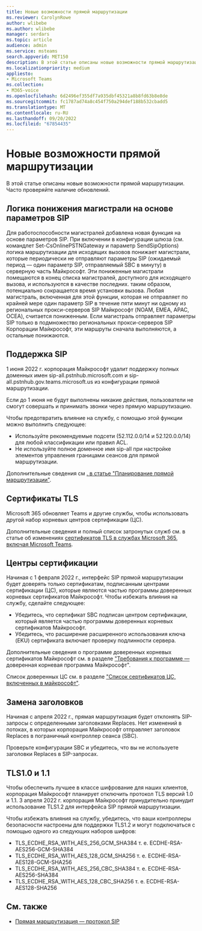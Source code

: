 ```yaml
---
title: Новые возможности прямой маршрутизации
ms.reviewer: CarolynRowe
author: wlibebe
ms.author: wlibebe
manager: serdars
ms.topic: article
audience: admin
ms.service: msteams
search.appverid: MET150
description: В этой статье описаны новые возможности прямой маршрутизации. Часто проверяйте наличие обновлений.
ms.localizationpriority: medium
appliesto:
- Microsoft Teams
ms.collection:
- M365-voice
ms.openlocfilehash: 6d2496ef355df7a935dbf45321a8b8fd63b8e8de
ms.sourcegitcommit: fc1787ad74a8c454f750a294def188b532cbadd5
ms.translationtype: MT
ms.contentlocale: ru-RU
ms.lasthandoff: 09/20/2022
ms.locfileid: "67854435"
---
```

# <a name="whats-new-for-direct-routing"></a>Новые возможности прямой маршрутизации

В этой статье описаны новые возможности прямой маршрутизации. Часто проверяйте наличие обновлений.

## <a name="trunk-demoting-logic-based-on-sip-options"></a>Логика понижения магистрали на основе параметров SIP

Для работоспособности магистралей добавлена новая функция на основе параметров SIP. При включении в конфигурации шлюза (см. командлет Set-CsOnlinePSTNGateway и параметр SendSipOptions) логика маршрутизации для исходящих вызовов понижает магистрали, которые периодически не отправляют параметры SIP (ожидаемый период — один параметр SIP, отправляемый SBC в минуту) в серверную часть Майкрософт. Эти пониженные магистрали помещаются в конец списка магистралей, доступного для исходящего вызова, и используются в качестве последних. таким образом, потенциально сокращается время установки вызова.
Любая магистраль, включенная для этой функции, которая не отправляет по крайней мере один параметр SIP в течение пяти минут ни одному из региональных прокси-серверов SIP Майкрософт (NOAM, EMEA, APAC, OCEA), считается пониженным. Если магистраль отправляет параметры SIP только в подмножество региональных прокси-серверов SIP Корпорации Майкрософт, эти маршруты сначала выполняются, а остальные понижаются.


## <a name="sip-support"></a>Поддержка SIP

1 июня 2022 г. корпорация Майкрософт удалит поддержку полных доменных имен sip-all.pstnhub.microsoft.com и sip-all.pstnhub.gov.teams.microsoft.us из конфигурации прямой маршрутизации.

Если до 1 июня не будут выполнены никакие действия, пользователи не смогут совершать и принимать звонки через прямую маршрутизацию.

Чтобы предотвратить влияние на службу, с помощью этой функции можно выполнить следующее:

- Используйте рекомендуемые подсети (52.112.0.0/14 и 52.120.0.0/14) для любой классификации или правил ACL.
- Не используйте полное доменное имя sip-all при настройке элементов управления границами сеансов для прямой маршрутизации.

Дополнительные сведения см [. в статье "Планирование прямой маршрутизации"](direct-routing-plan.md).

## <a name="tls-certificates"></a>Сертификаты TLS

Microsoft 365 обновляет Teams и другие службы, чтобы использовать другой набор корневых центров сертификации (ЦС).

Дополнительные сведения и полный список затронутых служб см. в статье об изменениях [сертификатов TLS в службах Microsoft 365, включая Microsoft Teams](https://techcommunity.microsoft.com/t5/microsoft-teams-blog/tls-certificate-changes-to-microsoft-365-services-including/ba-p/3249676).

## <a name="certificate-authorities"></a>Центры сертификации

Начиная с 1 февраля 2022 г., интерфейс SIP прямой маршрутизации будет доверять только сертификатам, подписанным центрами сертификации (ЦС), которые являются частью программы доверенных корневых сертификатов Майкрософт. Чтобы избежать влияния на службу, сделайте следующее:

- Убедитесь, что сертификат SBC подписан центром сертификации, который является частью программы доверенных корневых сертификатов Майкрософт.
- Убедитесь, что расширение расширенного использования ключа (EKU) сертификата включает проверку подлинности сервера.

Дополнительные сведения о программе доверенных корневых сертификатов Майкрософт см. в разделе ["Требования к программе —](/security/trusted-root/program-requirements) доверенная корневая программа Майкрософт".

Список доверенных ЦС см. в разделе ["Список сертификатов ЦС, включенных в майкрософт"](https://ccadb-public.secure.force.com/microsoft/IncludedCACertificateReportForMSFT).

## <a name="replace-headers"></a>Замена заголовков

Начиная с апреля 2022 г., прямая маршрутизация будет отклонять SIP-запросы с определенными заголовками Replaces. Нет изменений в потоках, в которых корпорация Майкрософт отправляет заголовок Replaces в пограничный контроллер сеанса (SBC).

Проверьте конфигурации SBC и убедитесь, что вы не используете заголовки Replaces в SIP-запросах.

## <a name="tls10-and-11"></a>TLS1.0 и 1.1

Чтобы обеспечить лучшее в классе шифрование для наших клиентов, корпорация Майкрософт планирует отключить протокол TLS версий 1.0 и 1.1. 3 апреля 2022 г. корпорация Майкрософт принудительно принудит использование TLS1.2 для интерфейса SIP прямой маршрутизации.

Чтобы избежать влияния на службу, убедитесь, что ваши контроллеры безопасности настроены для поддержки TLS1.2 и могут подключаться с помощью одного из следующих наборов шифров:

- TLS_ECDHE_RSA_WITH_AES_256_GCM_SHA384 т. е. ECDHE-RSA-AES256-GCM-SHA384
- TLS_ECDHE_RSA_WITH_AES_128_GCM_SHA256 т. е. ECDHE-RSA-AES128-GCM-SHA256
- TLS_ECDHE_RSA_WITH_AES_256_CBC_SHA384 т. е. ECDHE-RSA-AES256-SHA384
- TLS_ECDHE_RSA_WITH_AES_128_CBC_SHA256 т. е. ECDHE-RSA-AES128-SHA256

## <a name="related-topics"></a>См. также

- [Прямая маршрутизация — протокол SIP](direct-routing-protocols-sip.md)
